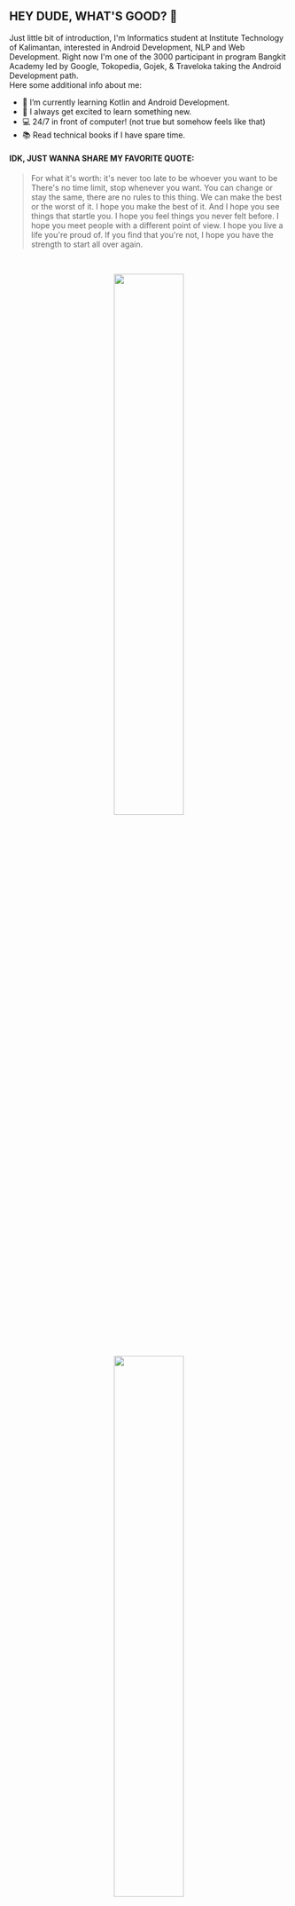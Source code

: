 ## HEY DUDE, WHAT'S GOOD? 👋

Just little bit of introduction, I'm Informatics student at Institute Technology of Kalimantan, interested in Android Development, NLP and Web Development. Right now I'm one of the 3000 participant in program Bangkit Academy led by Google, Tokopedia, Gojek, & Traveloka taking the Android Development path.
<br>Here some additional info about me:
- 🌱 I’m currently learning Kotlin and Android Development.
- 💬 I always get excited to learn something new.
- :computer: 24/7 in front of computer! (not true but somehow feels like that)
- :books: Read technical books if I have spare time.

#### IDK, JUST WANNA SHARE MY FAVORITE QUOTE:
> For what it's worth: it's never too late
> to be whoever you want to be
> There's no time limit, stop whenever you want.
> You can change or stay the same, there are no rules to this thing.
> We can make the best or the worst of it. 
> I hope you make the best of it. And I hope you see things that startle you.
> I hope you feel things you never felt before. I hope you meet people with a different point of view.
> I hope you live a life you're proud of.
> If you find that you're not, I hope you have the strength to start all over again.

<br>
<p align="center">
  <img src="https://github-readme-stats.vercel.app/api?username=MohFahmi27&show_icons=true&theme=dark" width="50%">
  <br>
  <img src="https://github-readme-stats.vercel.app/api/top-langs/?username=MohFahmi27&layout=compact&theme=dark" width="50%">
</p>
